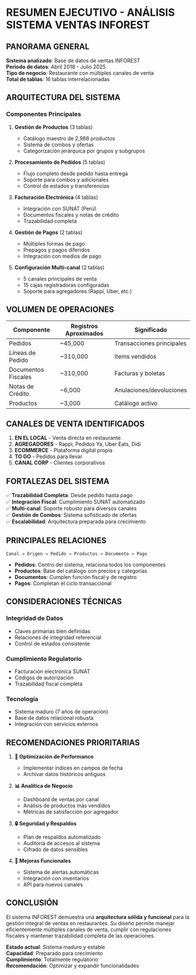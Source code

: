 # RESUMEN EJECUTIVO - ANÁLISIS SISTEMA VENTAS INFOREST

## PANORAMA GENERAL

**Sistema analizado**: Base de datos de ventas INFOREST  
**Periodo de datos**: Abril 2018 - Julio 2025  
**Tipo de negocio**: Restaurante con múltiples canales de venta  
**Total de tablas**: 16 tablas interrelacionadas  

## ARQUITECTURA DEL SISTEMA

### Componentes Principales
1. **Gestión de Productos** (3 tablas)
   - Catálogo maestro de 2,988 productos
   - Sistema de combos y ofertas
   - Categorización jerárquica por grupos y subgrupos

2. **Procesamiento de Pedidos** (5 tablas)
   - Flujo completo desde pedido hasta entrega
   - Soporte para combos y adicionales
   - Control de estados y transferencias

3. **Facturación Electrónica** (4 tablas)
   - Integración con SUNAT (Perú)
   - Documentos fiscales y notas de crédito
   - Trazabilidad completa

4. **Gestión de Pagos** (2 tablas)
   - Múltiples formas de pago
   - Prepagos y pagos diferidos
   - Integración con medios de pago

5. **Configuración Multi-canal** (2 tablas)
   - 5 canales principales de venta
   - 15 cajas registradoras configuradas
   - Soporte para agregadores (Rappi, Uber, etc.)

## VOLUMEN DE OPERACIONES

| Componente | Registros Aproximados | Significado |
|------------|----------------------|-------------|
| Pedidos | ~45,000 | Transacciones principales |
| Líneas de Pedido | ~310,000 | Items vendidos |
| Documentos Fiscales | ~310,000 | Facturas y boletas |
| Notas de Crédito | ~6,000 | Anulaciones/devoluciones |
| Productos | ~3,000 | Catálogo activo |

## CANALES DE VENTA IDENTIFICADOS

1. **EN EL LOCAL** - Venta directa en restaurante
2. **AGREGADORES** - Rappi, Pedidos Ya, Uber Eats, Didi
3. **ECOMMERCE** - Plataforma digital propia
4. **TO GO** - Pedidos para llevar
5. **CANAL CORP** - Clientes corporativos

## FORTALEZAS DEL SISTEMA

✅ **Trazabilidad Completa**: Desde pedido hasta pago  
✅ **Integración Fiscal**: Cumplimiento SUNAT automatizado  
✅ **Multi-canal**: Soporte robusto para diversos canales  
✅ **Gestión de Combos**: Sistema sofisticado de ofertas  
✅ **Escalabilidad**: Arquitectura preparada para crecimiento  

## PRINCIPALES RELACIONES

```
Canal → Origen → Pedido → Productos → Documento → Pago
```

- **Pedidos**: Centro del sistema, relaciona todos los componentes
- **Productos**: Base del catálogo con precios y categorías  
- **Documentos**: Cumplen función fiscal y de registro
- **Pagos**: Completan el ciclo transaccional

## CONSIDERACIONES TÉCNICAS

### Integridad de Datos
- Claves primarias bien definidas
- Relaciones de integridad referencial
- Control de estados consistente

### Cumplimiento Regulatorio
- Facturación electrónica SUNAT
- Códigos de autorización
- Trazabilidad fiscal completa

### Tecnología
- Sistema maduro (7 años de operación)
- Base de datos relacional robusta
- Integración con servicios externos

## RECOMENDACIONES PRIORITARIAS

1. **🔧 Optimización de Performance**
   - Implementar índices en campos de fecha
   - Archivar datos históricos antiguos

2. **📊 Analítica de Negocio**
   - Dashboard de ventas por canal
   - Análisis de productos más vendidos
   - Métricas de satisfacción por agregador

3. **🔒 Seguridad y Respaldos**
   - Plan de respaldos automatizado
   - Auditoría de accesos al sistema
   - Cifrado de datos sensibles

4. **🚀 Mejoras Funcionales**
   - Sistema de alertas automáticas
   - Integración con inventarios
   - API para nuevos canales

## CONCLUSIÓN

El sistema INFOREST demuestra una **arquitectura sólida y funcional** para la gestión integral de ventas en restaurantes. Su diseño permite manejar eficientemente múltiples canales de venta, cumplir con regulaciones fiscales y mantener trazabilidad completa de las operaciones.

**Estado actual**: Sistema maduro y estable  
**Capacidad**: Preparado para crecimiento  
**Cumplimiento**: Totalmente regulatorio  
**Recomendación**: Optimizar y expandir funcionalidades 
